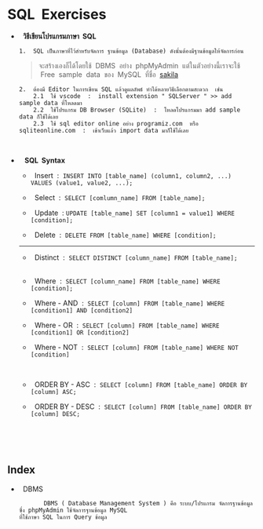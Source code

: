 # SQL &nbsp;Exercises

-  &nbsp; **วิธีเขียนโปรแกรมภาษา &nbsp;SQL**

       1.  SQL เป็นภาษาที่ไว้สำหรับจัดการ ฐานข้อมูล (Database) ดังนั้นต้องมีฐานข้อมูลให้จัดการก่อน
   
     > จะสร้างเองก็ได้โดยใช้ &nbsp;DBMS &nbsp;อย่าง &nbsp;phpMyAdmin&nbsp; แต่ในตัวอย่างนี้เราจะใช้ &nbsp;Free &nbsp;sample &nbsp;data&nbsp; ของ &nbsp;MySQL&nbsp; ที่ชื่อ &nbsp;[sakila](https://dev.mysql.com/doc/index-other.html)

       2.  ต้องมี Editor ในการเขียน SQL แล้วดูผลลัพธ์ ทำได้หลายวิธีเลือกตามสะดวก  เช่น
           2.1  ใช้ vscode  :  install extension " SQLServer " >> add sample data ที่โหลดมา
           2.2  ใช้โปรแกรม DB Browser (SQLite)  :  โหลดโปรแกรมมา add sample data ก็ใช้ได้เลย
           2.3  ใช้ sql editor online อย่าง programiz.com  หรือ  sqliteonline.com  :  เข้าเว็บแล้ว import data มาก็ใช้ได้เลย
 
<br/>

-  &nbsp; **&nbsp;SQL &nbsp;Syntax**
  
   - &nbsp; Insert &nbsp;:&nbsp; ```INSERT INTO [table_name] (column1, column2, ...) VALUES (value1, value2, ...);```
   
   - &nbsp; Select &nbsp;:&nbsp; ```SELECT [comlumn_name] FROM [table_name];```

   - &nbsp; Update &nbsp;:&nbsp;```UPDATE [table_name] SET [column1 = value1] WHERE [condition];```

   - &nbsp; Delete &nbsp;:&nbsp; ```DELETE FROM [table_name] WHERE [condition];```
 
   -----------------------------------------------------------------------------------------------------------------

   - &nbsp; Distinct &nbsp;:&nbsp; ```SELECT DISTINCT [column_name] FROM [table_name];```
     
   <br/>
 
   - &nbsp; Where &nbsp;:&nbsp; ```SELECT [column_name] FROM [table_name] WHERE [condition];```
 
   - &nbsp; Where - AND &nbsp;:&nbsp; ```SELECT [column] FROM [table_name] WHERE [condition1] AND [condition2]```
 
   - &nbsp; Where - OR &nbsp;:&nbsp; ```SELECT [column] FROM [table_name] WHERE [condition1] OR [condition2]```
 
   - &nbsp; Where - NOT &nbsp;:&nbsp; ```SELECT [column] FROM [table_name] WHERE NOT [condition]```
 
   <br/>
 
   - &nbsp; ORDER BY - ASC &nbsp;:&nbsp; ```SELECT [column] FROM [table_name] ORDER BY [column] ASC;```
 
   - &nbsp; ORDER BY - DESC &nbsp;:&nbsp; ```SELECT [column] FROM [table_name] ORDER BY [column] DESC;```

<br/><br/><br/>

## Index
-  &nbsp; DBMS

              DBMS ( Database Management System ) คือ ระบบ/โปรแกรม จัดการฐานข้อมูล ซึ่ง phpMyAdmin ใช้จัดการฐานข้อมูล MySQL
       ที่ใช้ภาษา SQL ในการ Query ข้อมูล
